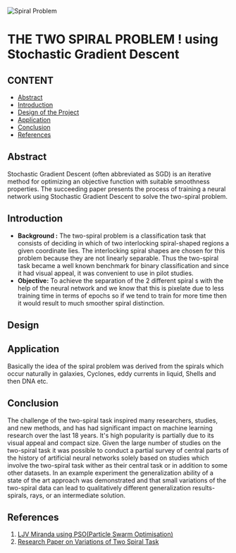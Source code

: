 ![Spiral Problem](https://drive.google.com/uc?export=view&id=1eouDCenftDG6jearqI1VmAINLMpVNKW-)
# THE TWO SPIRAL PROBLEM ! using Stochastic Gradient Descent	
## CONTENT

 - [Abstract](##Abstract)
 - [Introduction](##Introduction)
 - [Design of the Project](##Design)
 - [Application](##Application)
 - [Conclusion](##Conclusion)
 - [References](##References)
## Abstract
Stochastic Gradient Descent (often abbreviated as SGD) is an iterative method for optimizing an objective function with suitable smoothness properties. The succeeding paper presents the process of training a neural network using Stochastic Gradient Descent to solve the two-spiral problem.
## Introduction
 - **Background :** The two-spiral problem is a classification task that consists of deciding in which of two interlocking spiral-shaped regions a given coordinate lies. The interlocking spiral shapes are chosen for this problem because they are not linearly separable. Thus the two-spiral task became a well known benchmark for binary classification and since it had visual appeal, it was convenient to use in pilot studies.
 - **Objective:** To achieve the separation of the 2 different spiral s with the help of the neural network and we know that this is pixelate due to less training time in terms of epochs so if we tend to train for more time then it would result to much smoother spiral distinction.

## Design 
## Application
Basically the idea of the spiral problem was derived from the spirals which occur naturally in galaxies, Cyclones, eddy currents in liquid, Shells and then DNA etc.
## Conclusion
The challenge of the two-spiral task inspired many researchers, studies, and new methods, and has had significant impact on machine learning research over the last 18 years. It's high popularity is partially due to its visual appeal and compact size. Given the large number of studies on the two-spiral task it was possible to conduct a partial survey of central parts of the history of artificial neural networks solely based on studies which involve the two-spiral task wither as their central task or in addition to some other datasets.
In an example experiment the generalization ability of a state of the art approach was demonstrated and that small variations of the two-spiral data can lead to qualitatively different generalization results-spirals, rays, or an intermediate solution.
## References

 1. [LJV Miranda using PSO(Particle Swarm Optimisation)](https://ljvmiranda921.github.io/notebook/2017/01/17/pso-trained-neural-network-for-solving-the-two-spiral-problem/)
 2. [Research Paper on Variations of Two Spiral Task](https://www.researchgate.net/publication/220233514_Variations_of_the_two-spiral_task)
